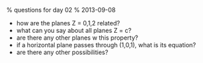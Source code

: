 % questions for day 02
% 2013-09-08

* how are the planes Z = 0,1,2 related? 
* what can you say about all planes Z = c? 
* are there any other planes w this property? 
* if a horizontal plane passes through (1,0,1), what is its equation? 
* are there any other possibilities? 

